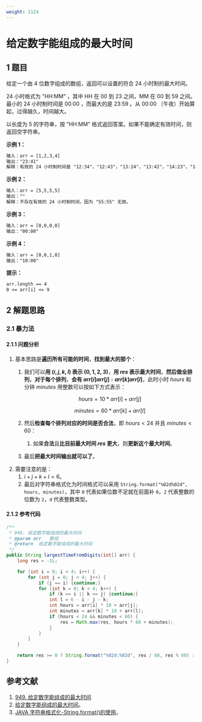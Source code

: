 ```yaml
---
weight: 1124
---
```


# 给定数字能组成的最大时间

## 1 题目

给定一个由 4 位数字组成的数组，返回可以设置的符合 24 小时制的最大时间。

24 小时格式为 "HH:MM" ，其中 HH 在 00 到 23 之间，MM 在 00 到 59 之间。最小的 24 小时制时间是 00:00 ，而最大的是 23:59 。从 00:00 （午夜）开始算起，过得越久，时间越大。

以长度为 5 的字符串，按 "HH:MM" 格式返回答案。如果不能确定有效时间，则返回空字符串。

**示例 1：**

```txt
输入：arr = [1,2,3,4]
输出："23:41"
解释：有效的 24 小时制时间是 "12:34"，"12:43"，"13:24"，"13:42"，"14:23"，"14:32"，"21:34"，"21:43"，"23:14" 和 "23:41" 。这些时间中，"23:41" 是最大时间。
```

**示例 2：**

```txt
输入：arr = [5,5,5,5]
输出：""
解释：不存在有效的 24 小时制时间，因为 "55:55" 无效。
```

**示例 3：**

```txt
输入：arr = [0,0,0,0]
输出："00:00"
```

**示例 4：**

```txt
输入：arr = [0,0,1,0]
输出："10:00"
```

**提示：**

```txt
arr.length == 4
0 <= arr[i] <= 9
```

## 2 解题思路

### 2.1 暴力法

#### 2.1.1 问题分析

1. 基本思路是**遍历所有可能的时间**，**找到最大的那个**：
   1. 我们可以**用 $(i, j, k, l)$ 表示 $(0, 1, 2, 3)$**，**用 $res$ 表示最大时间**，**然后做全排列**，**对于每个排列**，**会有 $arr[i]arr[j]:arr[k]arr[l]$**，此时小时 $hours$ 和分钟 $minutes$ 用整数可以按如下方式表示：
      
      $$
      hours = 10 * arr[i] + arr[j]
      $$
      
      $$
      minutes = 60 * arr[k] + arr[l]
      $$
   2. 然后**检查每个排列对应的时间是否合法**，即 $hours < 24$ 并且 $minutes < 60$：
      
      1. 如果**合法**且**比目前最大时间 $res$ 更大**，则**更新这个最大时间**。
   3. 最后**把最大时间输出就可以了**。
2. 需要注意的是：
   1. $i + j + k + l = 6$。
   2. 最后对字符串格式化为时间格式可以采用 `String.format("%02d%02d", hours, minutes)`，其中 `0` 代表如果位数不足就在前面补 `0`，`2` 代表整数的位数为 `2`，`d` 代表整数类型。

#### 2.1.2 参考代码

```java
/**
 * 949. 给定数字能组成的最大时间
 * @param arr   数组
 * @return  给定数字能组成的最大时间
 */
public String largestTimeFromDigits(int[] arr) {
    long res = -1L;

    for (int i = 0; i < 4; i++) {
        for (int j = 0; j < 4; j++) {
            if (j == i) {continue;}
            for (int k = 0; k < 4; k++) {
                if (k == i || k == j) {continue;}
                int l = 6 - i - j - k;
                int hours = arr[i] * 10 + arr[j];
                int minutes = arr[k] * 10 + arr[l];
                if (hours < 24 && minutes < 60) {
                    res = Math.max(res, hours * 60 + minutes);
                }
            }
        }
    }

    return res >= 0 ? String.format("%02d:%02d", res / 60, res % 60) : "";
}
```

## 参考文献

1. [949. 给定数字能组成的最大时间](https://leetcode-cn.com/problems/largest-time-for-given-digits)
2. [ 给定数字能组成的最大时间](https://leetcode-cn.com/problems/largest-time-for-given-digits/solution/gei-ding-shu-zi-neng-zu-cheng-de-zui-da-shi-jian-b)。
3. [JAVA 字符串格式化-String.format()的使用](https://www.cnblogs.com/Dhouse/p/7776780.html)。

